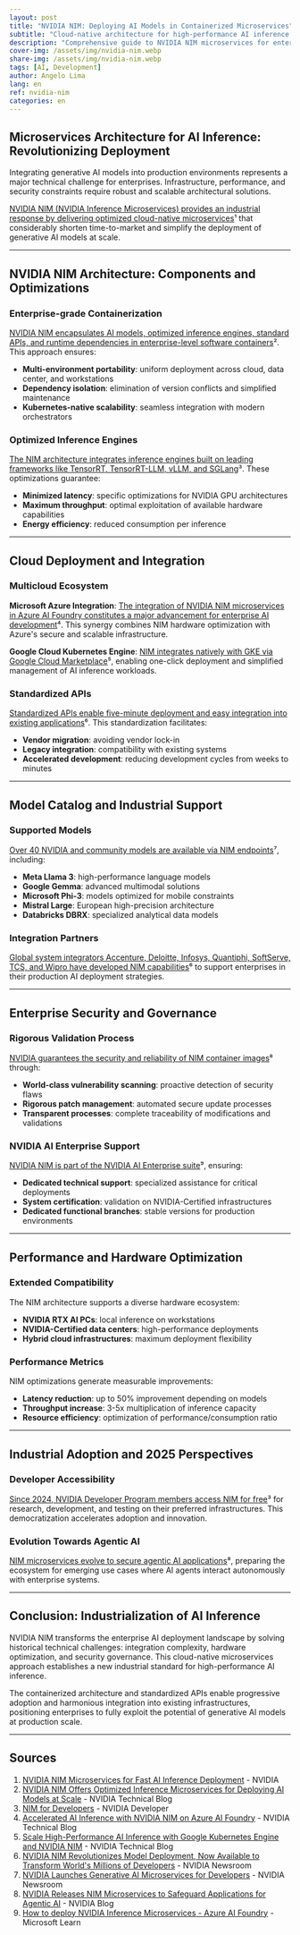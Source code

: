 ```yaml
---
layout: post
title: "NVIDIA NIM: Deploying AI Models in Containerized Microservices"
subtitle: "Cloud-native architecture for high-performance AI inference in enterprise"
description: "Comprehensive guide to NVIDIA NIM microservices for enterprise AI deployment. Learn containerized AI inference, cloud-native architecture, and production-scale generative AI integration with standardized APIs and enterprise security."
cover-img: /assets/img/nvidia-nim.webp
share-img: /assets/img/nvidia-nim.webp
tags: [AI, Development]
author: Angelo Lima
lang: en
ref: nvidia-nim
categories: en
---
```


## Microservices Architecture for AI Inference: Revolutionizing Deployment

Integrating generative AI models into production environments represents a major technical challenge for enterprises. Infrastructure, performance, and security constraints require robust and scalable architectural solutions.

[NVIDIA NIM (NVIDIA Inference Microservices) provides an industrial response by delivering optimized cloud-native microservices](https://www.nvidia.com/en-us/ai-data-science/products/nim-microservices/)¹ that considerably shorten time-to-market and simplify the deployment of generative AI models at scale.

---

## NVIDIA NIM Architecture: Components and Optimizations

### Enterprise-grade Containerization

[NVIDIA NIM encapsulates AI models, optimized inference engines, standard APIs, and runtime dependencies in enterprise-level software containers](https://developer.nvidia.com/blog/nvidia-nim-offers-optimized-inference-microservices-for-deploying-ai-models-at-scale/)². This approach ensures:

- **Multi-environment portability**: uniform deployment across cloud, data center, and workstations
- **Dependency isolation**: elimination of version conflicts and simplified maintenance
- **Kubernetes-native scalability**: seamless integration with modern orchestrators

### Optimized Inference Engines

[The NIM architecture integrates inference engines built on leading frameworks like TensorRT, TensorRT-LLM, vLLM, and SGLang](https://developer.nvidia.com/nim)³. These optimizations guarantee:

- **Minimized latency**: specific optimizations for NVIDIA GPU architectures
- **Maximum throughput**: optimal exploitation of available hardware capabilities
- **Energy efficiency**: reduced consumption per inference

---

## Cloud Deployment and Integration

### Multicloud Ecosystem

**Microsoft Azure Integration**: [The integration of NVIDIA NIM microservices in Azure AI Foundry constitutes a major advancement for enterprise AI development](https://developer.nvidia.com/blog/accelerated-ai-inference-with-nvidia-nim-on-azure-ai-foundry/)⁴. This synergy combines NIM hardware optimization with Azure's secure and scalable infrastructure.

**Google Cloud Kubernetes Engine**: [NIM integrates natively with GKE via Google Cloud Marketplace](https://developer.nvidia.com/blog/scale-high-performance-ai-inference-with-google-kubernetes-engine-and-nvidia-nim/)⁵, enabling one-click deployment and simplified management of AI inference workloads.

### Standardized APIs

[Standardized APIs enable five-minute deployment and easy integration into existing applications](https://nvidianews.nvidia.com/news/nvidia-nim-model-deployment-generative-ai-developers)⁶. This standardization facilitates:

- **Vendor migration**: avoiding vendor lock-in
- **Legacy integration**: compatibility with existing systems
- **Accelerated development**: reducing development cycles from weeks to minutes

---

## Model Catalog and Industrial Support

### Supported Models

[Over 40 NVIDIA and community models are available via NIM endpoints](https://nvidianews.nvidia.com/news/generative-ai-microservices-for-developers)⁷, including:

- **Meta Llama 3**: high-performance language models
- **Google Gemma**: advanced multimodal solutions
- **Microsoft Phi-3**: models optimized for mobile constraints
- **Mistral Large**: European high-precision architecture
- **Databricks DBRX**: specialized analytical data models

### Integration Partners

[Global system integrators Accenture, Deloitte, Infosys, Quantiphi, SoftServe, TCS, and Wipro have developed NIM capabilities](https://nvidianews.nvidia.com/news/nvidia-nim-model-deployment-generative-ai-developers)⁶ to support enterprises in their production AI deployment strategies.

---

## Enterprise Security and Governance

### Rigorous Validation Process

[NVIDIA guarantees the security and reliability of NIM container images](https://blogs.nvidia.com/blog/nemo-guardrails-nim-microservices/)⁸ through:

- **World-class vulnerability scanning**: proactive detection of security flaws
- **Rigorous patch management**: automated secure update processes
- **Transparent processes**: complete traceability of modifications and validations

### NVIDIA AI Enterprise Support

[NVIDIA NIM is part of the NVIDIA AI Enterprise suite](https://learn.microsoft.com/en-us/azure/ai-foundry/how-to/deploy-nvidia-inference-microservice)⁹, ensuring:

- **Dedicated technical support**: specialized assistance for critical deployments
- **System certification**: validation on NVIDIA-Certified infrastructures
- **Dedicated functional branches**: stable versions for production environments

---

## Performance and Hardware Optimization

### Extended Compatibility

The NIM architecture supports a diverse hardware ecosystem:

- **NVIDIA RTX AI PCs**: local inference on workstations
- **NVIDIA-Certified data centers**: high-performance deployments
- **Hybrid cloud infrastructures**: maximum deployment flexibility

### Performance Metrics

NIM optimizations generate measurable improvements:

- **Latency reduction**: up to 50% improvement depending on models
- **Throughput increase**: 3-5x multiplication of inference capacity
- **Resource efficiency**: optimization of performance/consumption ratio

---

## Industrial Adoption and 2025 Perspectives

### Developer Accessibility

[Since 2024, NVIDIA Developer Program members access NIM for free](https://developer.nvidia.com/nim)³ for research, development, and testing on their preferred infrastructures. This democratization accelerates adoption and innovation.

### Evolution Towards Agentic AI

[NIM microservices evolve to secure agentic AI applications](https://blogs.nvidia.com/blog/nemo-guardrails-nim-microservices/)⁸, preparing the ecosystem for emerging use cases where AI agents interact autonomously with enterprise systems.

---

## Conclusion: Industrialization of AI Inference

NVIDIA NIM transforms the enterprise AI deployment landscape by solving historical technical challenges: integration complexity, hardware optimization, and security governance. This cloud-native microservices approach establishes a new industrial standard for high-performance AI inference.

The containerized architecture and standardized APIs enable progressive adoption and harmonious integration into existing infrastructures, positioning enterprises to fully exploit the potential of generative AI models at production scale.

---

## Sources

1. [NVIDIA NIM Microservices for Fast AI Inference Deployment](https://www.nvidia.com/en-us/ai-data-science/products/nim-microservices/) - NVIDIA
2. [NVIDIA NIM Offers Optimized Inference Microservices for Deploying AI Models at Scale](https://developer.nvidia.com/blog/nvidia-nim-offers-optimized-inference-microservices-for-deploying-ai-models-at-scale/) - NVIDIA Technical Blog
3. [NIM for Developers](https://developer.nvidia.com/nim) - NVIDIA Developer
4. [Accelerated AI Inference with NVIDIA NIM on Azure AI Foundry](https://developer.nvidia.com/blog/accelerated-ai-inference-with-nvidia-nim-on-azure-ai-foundry/) - NVIDIA Technical Blog
5. [Scale High-Performance AI Inference with Google Kubernetes Engine and NVIDIA NIM](https://developer.nvidia.com/blog/scale-high-performance-ai-inference-with-google-kubernetes-engine-and-nvidia-nim/) - NVIDIA Technical Blog
6. [NVIDIA NIM Revolutionizes Model Deployment, Now Available to Transform World's Millions of Developers](https://nvidianews.nvidia.com/news/nvidia-nim-model-deployment-generative-ai-developers) - NVIDIA Newsroom
7. [NVIDIA Launches Generative AI Microservices for Developers](https://nvidianews.nvidia.com/news/generative-ai-microservices-for-developers) - NVIDIA Newsroom
8. [NVIDIA Releases NIM Microservices to Safeguard Applications for Agentic AI](https://blogs.nvidia.com/blog/nemo-guardrails-nim-microservices/) - NVIDIA Blog
9. [How to deploy NVIDIA Inference Microservices - Azure AI Foundry](https://learn.microsoft.com/en-us/azure/ai-foundry/how-to/deploy-nvidia-inference-microservice) - Microsoft Learn